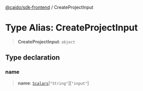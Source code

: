 [@caido/sdk-frontend](../index.md) / CreateProjectInput

# Type Alias: CreateProjectInput

> **CreateProjectInput**: `object`

## Type declaration

### name

> **name**: [`Scalars`](Scalars.md)\[`"String"`\]\[`"input"`\]
